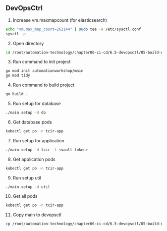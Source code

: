 ## DevOpsCtrl

1. Increase vm.maxmapcount (for elasticsearch)
```bash
echo "vm.max_map_count=262144" | sudo tee -a /etc/sysctl.conf
sysctl -p
```

2. Open directory
```bash
cd /root/automation-technology/chapter06-ci-cd/6.5-devopsctl/05-build-devopsctl
```

3. Run command to init project
```bash
go mod init automationworkshop/main
go mod tidy
```

4. Run command to build project
```bash
go build .
```

5. Run setup for database
```bash
./main setup -d db
```

6. Get database pods
```bash
kubectl get po -n tcir-app
```

7. Run setup for application
```bash
./main setup -d tcir -t <vault-token>
```

8. Get application pods
```bash
kubectl get po -n tcir-app
```

9. Run setup util
```bash
./main setup -d util
```

10. Get all pods
```bash
kubectl get po -n tcir-app
```

11. Copy main to devopsctl
```bash
cp /root/automation-technology/chapter06-ci-cd/6.5-devopsctl/05-build-devopsctl/main /root/automation-technology/devopsctl-cli/devopsctl
```